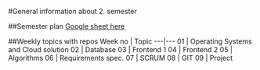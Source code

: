 #General information about 2. semester

##Semester plan
[Google sheet here](https://docs.google.com/spreadsheets/d/122kKwOEszJpmfagH21k-2wGdMJ5C7E-iCTPfpemz50s/edit?usp=sharing)

##Weekly topics with repos
Week no | Topic
---|---
01 | Operating Systems and Cloud solution
02 | Database
03 | Frontend 1
04 | Frontend 2
05 | Algorithms
06 | Requirements spec.
07 | SCRUM
08 | GIT
09 | Project
